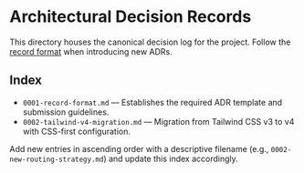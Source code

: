 # Architectural Decision Records

This directory houses the canonical decision log for the project. Follow the [record format](./0001-record-format.md) when introducing new ADRs.

## Index

- `0001-record-format.md` — Establishes the required ADR template and submission guidelines.
- `0002-tailwind-v4-migration.md` — Migration from Tailwind CSS v3 to v4 with CSS-first configuration.

Add new entries in ascending order with a descriptive filename (e.g., `0002-new-routing-strategy.md`) and update this index accordingly.
